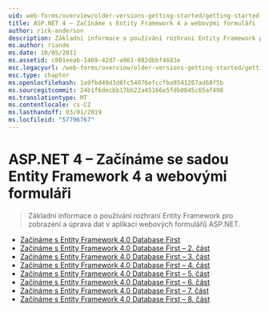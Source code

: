 ```yaml
---
uid: web-forms/overview/older-versions-getting-started/getting-started-with-ef/index
title: ASP.NET 4 – Začínáme s Entity Framework 4 a webovými formuláři | Dokumentace Microsoftu
author: rick-anderson
description: Základní informace o používání rozhraní Entity Framework pro zobrazení a úprava dat v aplikaci webových formulářů ASP.NET.
ms.author: riande
ms.date: 10/05/2011
ms.assetid: c801eeab-1469-42d7-a961-082dbbf4683e
msc.legacyurl: /web-forms/overview/older-versions-getting-started/getting-started-with-ef
msc.type: chapter
ms.openlocfilehash: 1a9fbd49d3d8fc54076efccfba9541287ad68f5b
ms.sourcegitcommit: 24b1f6decbb17bb22a45166e5fdb0845c65af498
ms.translationtype: MT
ms.contentlocale: cs-CZ
ms.lasthandoff: 03/01/2019
ms.locfileid: "57796767"
---
```

<a name="aspnet-4---getting-started-with-entity-framework-4-and-web-forms"></a>ASP.NET 4 – Začínáme se sadou Entity Framework 4 a webovými formuláři
====================
> Základní informace o používání rozhraní Entity Framework pro zobrazení a úprava dat v aplikaci webových formulářů ASP.NET.


- [Začínáme s Entity Framework 4.0 Database First](the-entity-framework-and-aspnet-getting-started-part-1.md)
- [Začínáme s Entity Framework 4.0 Database First – 2. část](the-entity-framework-and-aspnet-getting-started-part-2.md)
- [Začínáme s Entity Framework 4.0 Database First – 3. část](the-entity-framework-and-aspnet-getting-started-part-3.md)
- [Začínáme s Entity Framework 4.0 Database First – 4. část](the-entity-framework-and-aspnet-getting-started-part-4.md)
- [Začínáme s Entity Framework 4.0 Database First – 5. část](the-entity-framework-and-aspnet-getting-started-part-5.md)
- [Začínáme s Entity Framework 4.0 Database First – 6. část](the-entity-framework-and-aspnet-getting-started-part-6.md)
- [Začínáme s Entity Framework 4.0 Database First – 7. část](the-entity-framework-and-aspnet-getting-started-part-7.md)
- [Začínáme s Entity Framework 4.0 Database First – 8. část](the-entity-framework-and-aspnet-getting-started-part-8.md)
